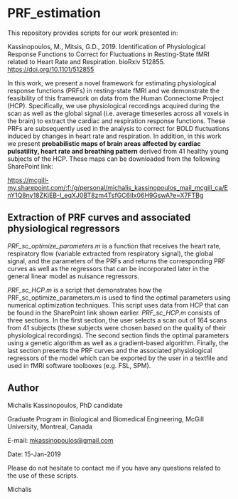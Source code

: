 # PRF_estimation

This repository provides scripts for our work presented in:

Kassinopoulos, M., Mitsis, G.D., 2019. Identification of Physiological Response Functions to Correct for Fluctuations in Resting-State fMRI related to Heart Rate and Respiration. bioRxiv 512855. https://doi.org/10.1101/512855

In this work, we present a novel framework for estimating physiological response functions (PRFs) in resting-state fMRI and we demonstrate the feasibility of this framework on data from the Human Connectome Project (HCP). Specifically, we use physiological recordings acquired during the scan as well as the global signal (i.e. average timeseries across all voxels in the brain) to extract the cardiac and respiration response functions. These PRFs are subsequently used in the analysis to correct for BOLD fluctuations induced by changes in heart rate and respiration. In addition, in this work we present **probabilistic maps of brain areas affected by cardiac pulsatility, heart rate and breathing pattern** derived from 41 healthy young subjects of the HCP. These maps can be downloaded from the following SharePoint link:

https://mcgill-my.sharepoint.com/:f:/g/personal/michalis_kassinopoulos_mail_mcgill_ca/EnY1Q8ny18ZKjEB-I_eqXJ0BT8zm4TsfGC6IIx06H9GswA?e=X7FTBg


## Extraction of PRF curves and associated physiological regressors
*PRF_sc_optimize_parameters.m* is a function that receives the heart rate, respiratory flow (variable extracted from respiratory signal), the global signal, and the parameters of the PRFs and returns the corresponding PRF curves as well as the regressors that can be incorporated later in the general linear model as nuisance regressors.

*PRF_sc_HCP.m* is a script that demonstrates how the PRF_sc_optimize_parameters.m is used to find the optimal parameters using numerical optimization techniques. This script uses data from HCP that can be found in the SharePoint link shown earlier. *PRF_sc_HCP.m* consists of three sections. In the first section, the user selects a scan out of 164 scans from 41 subjects (these subjects were chosen based on the quality of their physiological recordings). The second section finds the optimal parameters using a genetic algorithm as well as a gradient-based algorithm. Finally, the last section presents the PRF curves and the associated physiological regressors of the model which can be exported by the user in a textfile and used in fMRI software toolboxes (e.g. FSL, SPM).


## Author

Michalis Kassinopoulos, PhD candidate

Graduate Program in Biological and Biomedical Engineering, McGill University, Montreal, Canada

E-mail: mkassinopoulos@gmail.com

Date: 15-Jan-2019

Please do not hesitate to contact me if you have any questions related to the use of these scripts.

Michalis

